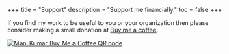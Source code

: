 +++
title = "Support"
description = "Support me financially."
toc = false
+++

If you find my work to be useful to you or your organization then please
consider making a small donation at [Buy me a coffee][md2_bmc_link].

[![Mani Kumar Buy Me a Coffee QR code][md2_bmc_qr_img]][md2_bmc_link]

[md2_bmc_link]: https://www.buymeacoffee.com/manid2
[md2_bmc_qr_img]: https://manid2.github.io/images/md2_bmc_qr.png
